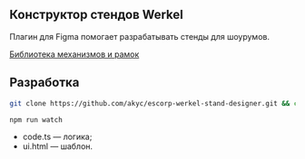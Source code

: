
## Конструктор стендов Werkel

Плагин для Figma помогает разрабатывать стенды для шоурумов.

[Библиотека механизмов и рамок](https://www.figma.com/file/tfuZKDdbEODhcnKXVnzaaN/werkel-stand-designer?node-id=0%3A1)

## Разработка

```bash
git clone https://github.com/akyc/escorp-werkel-stand-designer.git && cd escorp-werkel-stand-designer && npm i && code .
```

```bash
npm run watch
```

* code.ts — логика;
* ui.html — шаблон.
